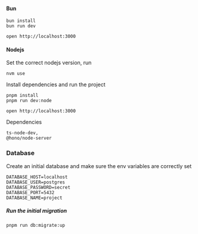 #### Bun

```
bun install
bun run dev
```

```
open http://localhost:3000
```

#### Nodejs

Set the correct nodejs version, run

```
nvm use
```

Install dependencies and run the project

```
pnpm install
pnpm run dev:node
```

```
open http://localhost:3000
```

Dependencies

```
ts-node-dev,
@hono/node-server
```

### Database

Create an initial database and make sure the env variables are correctly set

```
DATABASE_HOST=localhost
DATABASE_USER=postgres
DATABASE_PASSWORD=secret
DATABASE_PORT=5432
DATABASE_NAME=project
```

##### Run the initial migration

```
pnpm run db:migrate:up
```
